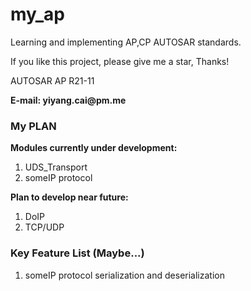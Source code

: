 # my_ap

Learning and implementing AP,CP AUTOSAR standards.

If you like this project, please give me a star, Thanks!

AUTOSAR AP R21-11

__E-mail: yiyang.cai@pm.me__

### My PLAN
__Modules currently under development:__ 
1. UDS_Transport 
2. someIP protocol

__Plan to develop near future:__
1. DoIP
2. TCP/UDP

### Key Feature List (Maybe...)
1. someIP protocol serialization and deserialization
